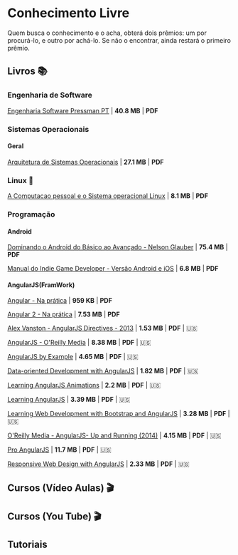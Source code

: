 # Conhecimento Livre
Quem busca o conhecimento e o acha, obterá dois prêmios: um por procurá-lo, e outro por achá-lo. Se não o encontrar, ainda restará o primeiro prêmio.

## Livros  :books:
### Engenharia de Software
[Engenharia Software Pressman PT](https://mega.nz/#F!yV8zTIQT!cthkqa0OrutTw6SGgTw9Jg) | **40.8 MB** | **PDF**

### Sistemas Operacionais
#### Geral
[Arquitetura de Sistemas Operacionais](https://mega.nz/#F!XIcQmaxJ!NDR0pH8764ree5Y1FngTPw) | **27.1 MB** | **PDF**

### Linux :penguin:
[A Computacao pessoal e o Sistema operacional Linux](https://mega.nz/#F!WUUwmJjQ!SSqFB0guH9QSHJh_VFcIyA) | **8.1 MB** | **PDF**

### Programação

#### Android
[Dominando o Android do Básico ao Avançado - Nelson Glauber](https://cloud.mail.ru/public/D6zB/9oczG7Xwd) | **75.4 MB** | **PDF**

[Manual do Indie Game Developer - Versão Android e iOS](https://cloud.mail.ru/public/4VpM/BdUZSB8qQ) | **6.8 MB** | **PDF**


#### AngularJS(FramWork)
[Angular - Na prática](https://cloud.mail.ru/public/8gdD/Ta7RfAeSV) | **959 KB** | **PDF**

[Angular 2 - Na prática](https://cloud.mail.ru/public/NKc1/vdpWQr1HZ) | **7.53 MB** | **PDF**

[Alex Vanston - AngularJS Directives - 2013](https://cloud.mail.ru/public/B3hn/nZGfJdvQL) | **1.53 MB** | **PDF** | :us:

[AngularJS - O'Reilly Media](https://cloud.mail.ru/public/FJfj/BZkWdYa44) | **8.38 MB** | **PDF** | :us:

[AngularJS by Example](https://cloud.mail.ru/public/GvTD/rRu541Y3w) | **4.65 MB** | **PDF** | :us:

[Data-oriented Development with AngularJS](https://cloud.mail.ru/public/3cw7/FRwQVofx3) | **1.82 MB** | **PDF** | :us:

[Learning AngularJS Animations](https://cloud.mail.ru/public/Juoo/hXi7d6ZKp) | **2.2 MB** | **PDF** | :us:

[Learning AngularJS](https://cloud.mail.ru/public/62hF/5L21jMuxJ) | **3.39 MB** | **PDF** | :us:

[Learning Web Development with Bootstrap and AngularJS](https://cloud.mail.ru/public/EMLq/AmwWopKVg) | **3.28 MB** | **PDF** | :us:

[O'Reilly Media - AngularJS- Up and Running (2014)](https://cloud.mail.ru/public/Kksw/8rgM2eKVn) | **4.15 MB** | **PDF** | :us:

[Pro AngularJS](https://cloud.mail.ru/public/FKXJ/keBSxDWkA) | **11.7 MB** | **PDF** | :us:

[Responsive Web Design with AngularJS](https://cloud.mail.ru/public/EHCf/9redKrMos) | **2.33 MB** | **PDF** | :us:


## Cursos (Vídeo Aulas) :clapper:

## Cursos (You Tube) :clapper:

## Tutoriais
